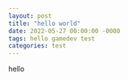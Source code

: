 ```yaml
---
layout: post
title: "hello world"
date: 2022-05-27 00:00:00 -0000
tags: hello gamedev test
categories: test
---
```


hello
